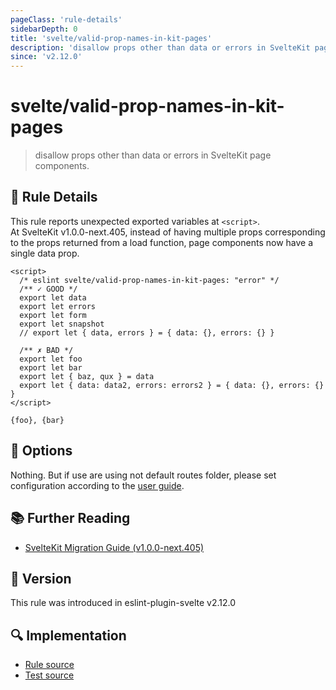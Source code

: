 ```yaml
---
pageClass: 'rule-details'
sidebarDepth: 0
title: 'svelte/valid-prop-names-in-kit-pages'
description: 'disallow props other than data or errors in SvelteKit page components.'
since: 'v2.12.0'
---
```


# svelte/valid-prop-names-in-kit-pages

> disallow props other than data or errors in SvelteKit page components.

## :book: Rule Details

This rule reports unexpected exported variables at `<script>`.<br>
At SvelteKit v1.0.0-next.405, instead of having multiple props corresponding to the props returned from a load function, page components now have a single data prop.

<script>
  const config = {settings: {
    kit: {
      files: {
        routes: "",
      },
    },
  },
  }
</script>

<ESLintCodeBlock config="{config}">

<!--eslint-skip-->

```svelte
<script>
  /* eslint svelte/valid-prop-names-in-kit-pages: "error" */
  /** ✓ GOOD */
  export let data
  export let errors
  export let form
  export let snapshot
  // export let { data, errors } = { data: {}, errors: {} }

  /** ✗ BAD */
  export let foo
  export let bar
  export let { baz, qux } = data
  export let { data: data2, errors: errors2 } = { data: {}, errors: {} }
</script>

{foo}, {bar}
```

</ESLintCodeBlock>

## :wrench: Options

Nothing. But if use are using not default routes folder, please set configuration according to the [user guide](../user-guide.md#settings-svelte-kit).

## :books: Further Reading

- [SvelteKit Migration Guide (v1.0.0-next.405)](https://github.com/sveltejs/kit/discussions/5774#discussioncomment-3292707)

## :rocket: Version

This rule was introduced in eslint-plugin-svelte v2.12.0

## :mag: Implementation

- [Rule source](https://github.com/sveltejs/eslint-plugin-svelte/blob/main/src/rules/valid-prop-names-in-kit-pages.ts)
- [Test source](https://github.com/sveltejs/eslint-plugin-svelte/blob/main/tests/src/rules/valid-prop-names-in-kit-pages.ts)
